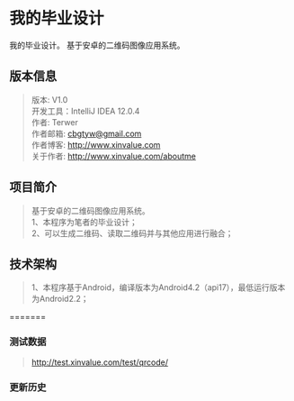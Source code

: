 我的毕业设计
======

我的毕业设计。
基于安卓的二维码图像应用系统。

版本信息
-------
>版本: V1.0<br/>
>开发工具：IntelliJ  IDEA 12.0.4<br/>
>作者: Terwer<br/>
>作者邮箱: cbgtyw@gmail.com<br/>
>作者博客: http://www.xinvalue.com<br/>
>关于作者: http://www.xinvalue.com/aboutme<br/>

项目简介
-------
>基于安卓的二维码图像应用系统。 <br/>
>1、本程序为笔者的毕业设计；   <br/>
>2、可以生成二维码、读取二维码并与其他应用进行融合；<br/>

技术架构
-------
>1、本程序基于Android，编译版本为Android4.2（api17），最低运行版本为Android2.2；   <br/>

=======

### 测试数据
>http://test.xinvalue.com/test/qrcode/<br/>

### 更新历史
>
